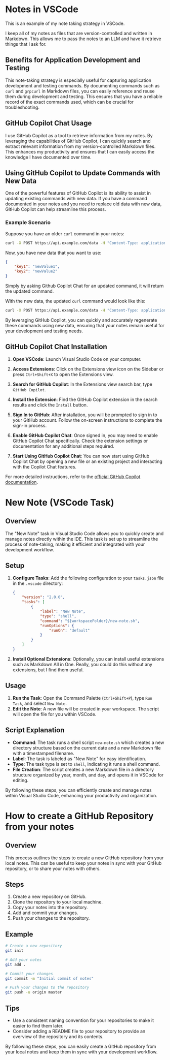 # Notes in VSCode

This is an example of my note taking strategy in VSCode.

I keep all of my notes as files that are version-controlled and written in Markdown. This allows me to pass the notes to an LLM and have it retrieve things that I ask for.

## Benefits for Application Development and Testing

This note-taking strategy is especially useful for capturing application development and testing commands. By documenting commands such as `curl` and `grpcurl` in Markdown files, you can easily reference and reuse them during development and testing. This ensures that you have a reliable record of the exact commands used, which can be crucial for troubleshooting.

## GitHub Copilot Chat Usage

I use GitHub Copilot as a tool to retrieve information from my notes. By leveraging the capabilities of GitHub Copilot, I can quickly search and extract relevant information from my version-controlled Markdown files. This enhances my productivity and ensures that I can easily access the knowledge I have documented over time.

## Using GitHub Copilot to Update Commands with New Data

One of the powerful features of GitHub Copilot is its ability to assist in updating existing commands with new data. If you have a command documented in your notes and you need to replace old data with new data, GitHub Copilot can help streamline this process.

### Example Scenario

Suppose you have an older `curl` command in your notes:

```bash
curl -X POST https://api.example.com/data -H "Content-Type: application/json" -d '{"key1":"oldValue1","key2":"oldValue2"}'
```

Now, you have new data that you want to use:

```json
{
    "key1": "newValue1",
    "key2": "newValue2"
}
```

Simply by asking Github Copilot Chat for an updated command, it will return the updated command.

With the new data, the updated `curl` command would look like this:

```bash
curl -X POST https://api.example.com/data -H "Content-Type: application/json" -d '{"key1":"newValue1","key2":"newValue2"}'
```

By leveraging GitHub Copilot, you can quickly and accurately regenerate these commands using new data, ensuring that your notes remain useful for your development and testing needs.

## GitHub Copilot Chat Installation

1. **Open VSCode**: Launch Visual Studio Code on your computer.

2. **Access Extensions**: Click on the Extensions view icon on the Sidebar or press `Ctrl+Shift+X` to open the Extensions view.

3. **Search for GitHub Copilot**: In the Extensions view search bar, type `GitHub Copilot`.

4. **Install the Extension**: Find the GitHub Copilot extension in the search results and click the `Install` button.

5. **Sign In to GitHub**: After installation, you will be prompted to sign in to your GitHub account. Follow the on-screen instructions to complete the sign-in process.

6. **Enable GitHub Copilot Chat**: Once signed in, you may need to enable GitHub Copilot Chat specifically. Check the extension settings or documentation for any additional steps required.

7. **Start Using GitHub Copilot Chat**: You can now start using GitHub Copilot Chat by opening a new file or an existing project and interacting with the Copilot Chat features.

For more detailed instructions, refer to the [official GitHub Copilot documentation](https://docs.github.com/en/copilot).

# New Note (VSCode Task)

## Overview
The "New Note" task in Visual Studio Code allows you to quickly create and manage notes directly within the IDE. This task is set up to streamline the process of note-taking, making it efficient and integrated with your development workflow.

## Setup
1. **Configure Tasks**: Add the following configuration to your `tasks.json` file in the `.vscode` directory:
    ```json
    {
        "version": "2.0.0",
        "tasks": [
            {
                "label": "New Note",
                "type": "shell",
                "command": "${workspaceFolder}/new-note.sh",
                "runOptions": {
                    "runOn": "default"
                }
            }
        ]
    }
    ```
2. **Install Optional Extensions**: Optionally, you can install useful extensions such as Markdown All in One. Really, you could do this without any extensions, but I find them useful.

## Usage
1. **Run the Task**: Open the Command Palette (`Ctrl+Shift+P`), type `Run Task`, and select `New Note`.
2. **Edit the Note**: A new file will be created in your workspace. The script will open the file for you within VSCode.

## Script Explanation
- **Command**: The task runs a shell script `new-note.sh` which creates a new directory structure based on the current date and a new Markdown file with a timestamped filename.
- **Label**: The task is labeled as "New Note" for easy identification.
- **Type**: The task type is set to `shell`, indicating it runs a shell command.
- **File Creation**: The script creates a new Markdown file in a directory structure organized by year, month, and day, and opens it in VSCode for editing.

By following these steps, you can efficiently create and manage notes within Visual Studio Code, enhancing your productivity and organization.

# How to create a GitHub Repository from your notes

## Overview

This process outlines the steps to create a new GitHub repository from your local notes. This can be useful to keep your notes in sync with your GitHub repository, or to share your notes with others.

## Steps

1. Create a new repository on GitHub.
2. Clone the repository to your local machine.
3. Copy your notes into the repository.
4. Add and commit your changes.
5. Push your changes to the repository.

## Example

```bash
# Create a new repository
git init

# Add your notes
git add .

# Commit your changes
git commit -m "Initial commit of notes"

# Push your changes to the repository
git push -u origin master
```

## Tips

- Use a consistent naming convention for your repositories to make it easier to find them later.
- Consider adding a README file to your repository to provide an overview of the repository and its contents.

By following these steps, you can easily create a GitHub repository from your local notes and keep them in sync with your development workflow.
